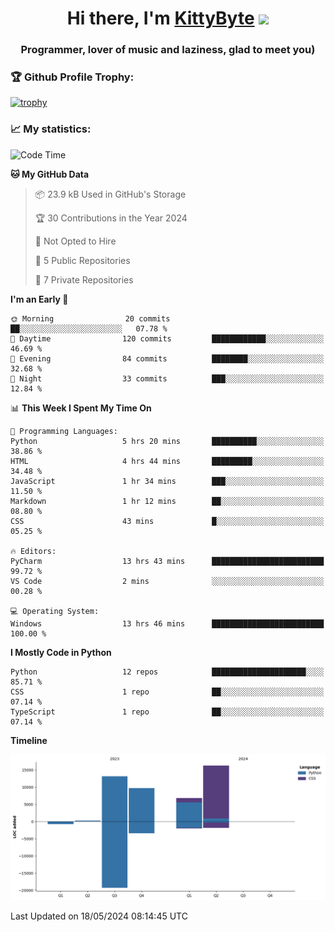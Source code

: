 <h1 align="center">Hi there, I'm <a href="https://github.com/KittyByte" target="_blank">KittyByte</a> 
<img src="https://github.com/blackcater/blackcater/raw/main/images/Hi.gif" height="32"/></h1>
<h3 align="center">Programmer, lover of music and laziness, glad to meet you)</h3>



<h3>🏆 Github Profile Trophy:</h1>

[![trophy](https://github-profile-trophy.vercel.app/?username=KittyByte&theme=gruvbox)](https://github.com/ryo-ma/github-profile-trophy)

<h3>📈 My statistics:</h1>

<!--START_SECTION:waka-->
![Code Time](http://img.shields.io/badge/Code%20Time-605%20hrs%2022%20mins-blue)

**🐱 My GitHub Data** 

> 📦 23.9 kB Used in GitHub's Storage 
 > 
> 🏆 30 Contributions in the Year 2024
 > 
> 🚫 Not Opted to Hire
 > 
> 📜 5 Public Repositories 
 > 
> 🔑 7 Private Repositories 
 > 
**I'm an Early 🐤** 

```text
🌞 Morning                20 commits          ██░░░░░░░░░░░░░░░░░░░░░░░   07.78 % 
🌆 Daytime                120 commits         ████████████░░░░░░░░░░░░░   46.69 % 
🌃 Evening                84 commits          ████████░░░░░░░░░░░░░░░░░   32.68 % 
🌙 Night                  33 commits          ███░░░░░░░░░░░░░░░░░░░░░░   12.84 % 
```


📊 **This Week I Spent My Time On** 

```text
💬 Programming Languages: 
Python                   5 hrs 20 mins       ██████████░░░░░░░░░░░░░░░   38.86 % 
HTML                     4 hrs 44 mins       █████████░░░░░░░░░░░░░░░░   34.48 % 
JavaScript               1 hr 34 mins        ███░░░░░░░░░░░░░░░░░░░░░░   11.50 % 
Markdown                 1 hr 12 mins        ██░░░░░░░░░░░░░░░░░░░░░░░   08.80 % 
CSS                      43 mins             █░░░░░░░░░░░░░░░░░░░░░░░░   05.25 % 

🔥 Editors: 
PyCharm                  13 hrs 43 mins      █████████████████████████   99.72 % 
VS Code                  2 mins              ░░░░░░░░░░░░░░░░░░░░░░░░░   00.28 % 

💻 Operating System: 
Windows                  13 hrs 46 mins      █████████████████████████   100.00 % 
```

**I Mostly Code in Python** 

```text
Python                   12 repos            █████████████████████░░░░   85.71 % 
CSS                      1 repo              ██░░░░░░░░░░░░░░░░░░░░░░░   07.14 % 
TypeScript               1 repo              ██░░░░░░░░░░░░░░░░░░░░░░░   07.14 % 
```



**Timeline**

![Lines of Code chart](https://raw.githubusercontent.com/KittyByte/KittyByte/main/assets/bar_graph.png)


 Last Updated on 18/05/2024 08:14:45 UTC
<!--END_SECTION:waka-->
